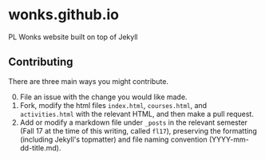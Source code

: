 # wonks.github.io
PL Wonks website built on top of Jekyll

## Contributing

There are three main ways you might contribute.

0. File an issue with the change you would like made.
1. Fork, modify the html files `index.html`, `courses.html`, and `activities.html` with the 
   relevant HTML, and then make a pull request.
2. Add or modify a markdown file under `_posts` in the relevant semester 
   (Fall 17 at the time of this writing, called `fl17`), preserving the formatting (including
   Jekyll's topmatter) and file naming convention (YYYY-mm-dd-title.md).
